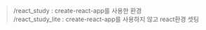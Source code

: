 > /react_study : create-react-app를 사용한 환경  
> /react_study_lite : create-react-app를 사용하지 않고 react환경 셋팅
